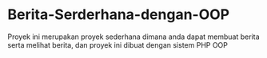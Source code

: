 # Berita-Serderhana-dengan-OOP
Proyek ini merupakan proyek sederhana dimana anda dapat membuat berita serta melihat berita, dan proyek ini dibuat dengan sistem PHP OOP
